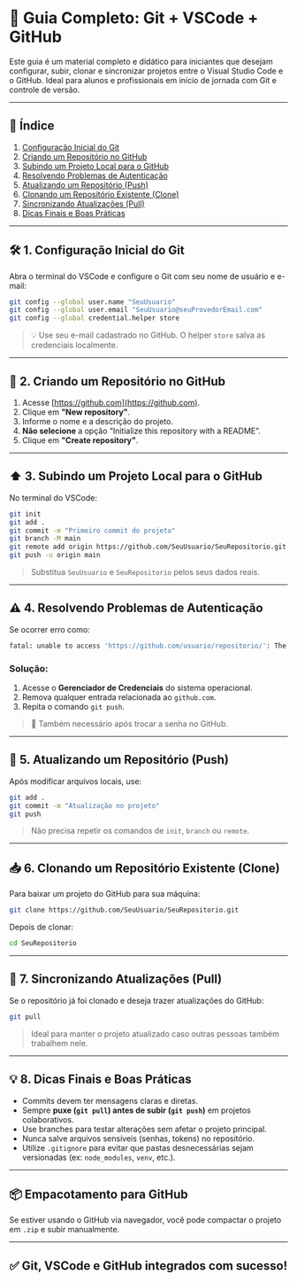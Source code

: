 # 🚀 Guia Completo: Git + VSCode + GitHub

Este guia é um material completo e didático para iniciantes que desejam configurar, subir, clonar e sincronizar projetos entre o Visual Studio Code e o GitHub. Ideal para alunos e profissionais em início de jornada com Git e controle de versão.

---

## 📌 Índice

1. [Configuração Inicial do Git](#-1-configuração-inicial-do-git)
2. [Criando um Repositório no GitHub](#-2-criando-um-repositório-no-github)
3. [Subindo um Projeto Local para o GitHub](#-3-subindo-um-projeto-local-para-o-github)
4. [Resolvendo Problemas de Autenticação](#-4-resolvendo-problemas-de-autenticação)
5. [Atualizando um Repositório (Push)](#-5-atualizando-um-repositório-push)
6. [Clonando um Repositório Existente (Clone)](#-6-clonando-um-repositório-existente-clone)
7. [Sincronizando Atualizações (Pull)](#-7-sincronizando-atualizações-pull)
8. [Dicas Finais e Boas Práticas](#-8-dicas-finais-e-boas-práticas)

---

## 🛠️ 1. Configuração Inicial do Git

Abra o terminal do VSCode e configure o Git com seu nome de usuário e e-mail:

```bash
git config --global user.name "SeuUsuario"
git config --global user.email "SeuUsuario@seuProvedorEmail.com"
git config --global credential.helper store
```

> 💡 Use seu e-mail cadastrado no GitHub. O helper `store` salva as credenciais localmente.

---

## 🧱 2. Criando um Repositório no GitHub

1. Acesse [https://github.com](https://github.com).
2. Clique em **"New repository"**.
3. Informe o nome e a descrição do projeto.
4. **Não selecione** a opção “Initialize this repository with a README”.
5. Clique em **"Create repository"**.

---

## ⬆️ 3. Subindo um Projeto Local para o GitHub

No terminal do VSCode:

```bash
git init
git add .
git commit -m "Primeiro commit do projeto"
git branch -M main
git remote add origin https://github.com/SeuUsuario/SeuRepositorio.git
git push -u origin main
```

> Substitua `SeuUsuario` e `SeuRepositorio` pelos seus dados reais.

---

## ⚠️ 4. Resolvendo Problemas de Autenticação

Se ocorrer erro como:

```bash
fatal: unable to access 'https://github.com/usuario/repositorio/': The requested URL returned error: 403
```

### Solução:

1. Acesse o **Gerenciador de Credenciais** do sistema operacional.
2. Remova qualquer entrada relacionada ao `github.com`.
3. Repita o comando `git push`.

> 🔐 Também necessário após trocar a senha no GitHub.

---

## 🔁 5. Atualizando um Repositório (Push)

Após modificar arquivos locais, use:

```bash
git add .
git commit -m "Atualização no projeto"
git push
```

> Não precisa repetir os comandos de `init`, `branch` ou `remote`.

---

## 📥 6. Clonando um Repositório Existente (Clone)

Para baixar um projeto do GitHub para sua máquina:

```bash
git clone https://github.com/SeuUsuario/SeuRepositorio.git
```

Depois de clonar:

```bash
cd SeuRepositorio
```

---

## 🔄 7. Sincronizando Atualizações (Pull)

Se o repositório já foi clonado e deseja trazer atualizações do GitHub:

```bash
git pull
```

> Ideal para manter o projeto atualizado caso outras pessoas também trabalhem nele.

---

## 💡 8. Dicas Finais e Boas Práticas

- Commits devem ter mensagens claras e diretas.
- Sempre **puxe (`git pull`) antes de subir (`git push`)** em projetos colaborativos.
- Use branches para testar alterações sem afetar o projeto principal.
- Nunca salve arquivos sensíveis (senhas, tokens) no repositório.
- Utilize `.gitignore` para evitar que pastas desnecessárias sejam versionadas (ex: `node_modules`, `venv`, etc.).

---

## 📦 Empacotamento para GitHub

Se estiver usando o GitHub via navegador, você pode compactar o projeto em `.zip` e subir manualmente.

---

## ✅ Git, VSCode e GitHub integrados com sucesso!
